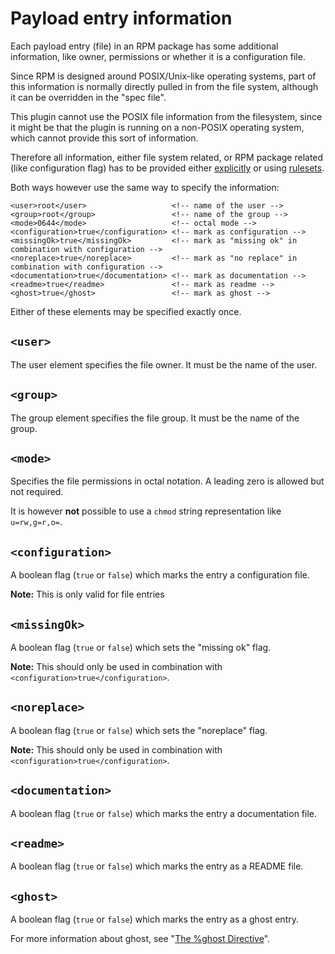 # Payload entry information

Each payload entry (file) in an RPM package has some additional information,
like owner, permissions or whether it is a configuration file.

Since RPM is designed around POSIX/Unix-like operating systems, part of this information
is normally directly pulled in from the file system, although it can be overridden
in the "spec file".

This plugin cannot use the POSIX file information from the filesystem, since it might be
that the plugin is running on a non-POSIX operating system, which cannot provide this sort
of information. 

Therefore all information, either file system related, or RPM package related (like configuration flag)
has to be provided either [explicitly](entry.html) or using [rulesets](rulesets.html).

Both ways however use the same way to specify the information:


    <user>root</user>                   <!-- name of the user -->
    <group>root</group>                 <!-- name of the group -->
    <mode>0644</mode>                   <!-- octal mode -->
    <configuration>true</configuration> <!-- mark as configuration -->
    <missingOk>true</missingOk>         <!-- mark as "missing ok" in combination with configuration -->
    <noreplace>true</noreplace>         <!-- mark as "no replace" in combination with configuration -->
    <documentation>true</documentation> <!-- mark as documentation -->
    <readme>true</readme>               <!-- mark as readme -->
    <ghost>true</ghost>                 <!-- mark as ghost -->

Either of these elements may be specified exactly once.
    
## `<user>`

The user element specifies the file owner. It must be the name of the user.

## `<group>`

The group element specifies the file group. It must be the name of the group.

## `<mode>`

Specifies the file permissions in octal notation. A leading zero is allowed but not required.

It is however **not** possible to use a `chmod` string representation like `u=rw,g=r,o=`.

## `<configuration>`

A boolean flag (`true` or `false`) which marks the entry a configuration file.

**Note:** This is only valid for file entries

## `<missingOk>`

A boolean flag (`true` or `false`) which sets the "missing ok" flag.

**Note:** This should only be used in combination with `<configuration>true</configuration>`. 

## `<noreplace>`

A boolean flag (`true` or `false`) which sets the "noreplace" flag.

**Note:** This should only be used in combination with `<configuration>true</configuration>`.

## `<documentation>`

A boolean flag (`true` or `false`) which marks the entry a documentation file.

## `<readme>`

A boolean flag (`true` or `false`) which marks the entry as a README file.

## `<ghost>`

A boolean flag (`true` or `false`) which marks the entry as a ghost entry.

For more information about ghost, see
"[The %ghost Directive](http://ftp.rpm.org/max-rpm/s1-rpm-inside-files-list-directives.html#S3-RPM-INSIDE-FLIST-GHOST-DIRECTIVE)". 


 
